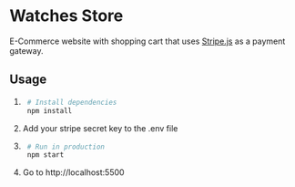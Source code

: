 # Watches Store
E-Commerce website with shopping cart that uses [Stripe.js](https://stripe.com/) as a payment gateway.
## Usage
1. ```bash
    # Install dependencies
    npm install  
    ```    
1. Add your stripe secret key to the .env file

1. ```bash
    # Run in production
    npm start
    ```

1. Go to http://localhost:5500
